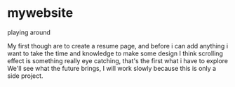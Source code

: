 # mywebsite
playing around

My first though are to create a resume page, and before i can add anything
i want to take the time and knowledge to make some design 
I think scrolling effect is something really eye catching, 
that's the first what i have to explore 
We'll see what the future brings, I will work slowly because 
this is only a side project.
